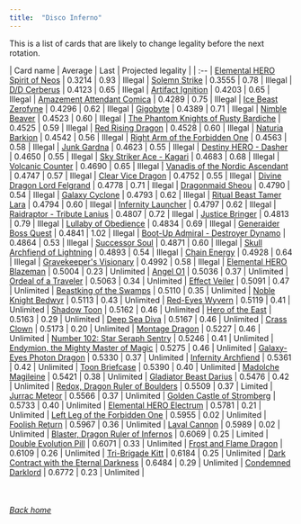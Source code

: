 ```yaml
---
title:  "Disco Inferno"
---
```


This is a list of cards that are likely to change legality before the next rotation.

| Card name | Average | Last | Projected legality |
| :-- |
[Elemental HERO Spirit of Neos](https://db.ygoprodeck.com/card/?search=Elemental%20HERO%20Spirit%20of%20Neos) | 0.3214 | 0.93 | Illegal |
[Solemn Strike](https://db.ygoprodeck.com/card/?search=Solemn%20Strike) | 0.3555 | 0.78 | Illegal |
[D/D Cerberus](https://db.ygoprodeck.com/card/?search=D/D%20Cerberus) | 0.4123 | 0.65 | Illegal |
[Artifact Ignition](https://db.ygoprodeck.com/card/?search=Artifact%20Ignition) | 0.4203 | 0.65 | Illegal |
[Amazement Attendant Comica](https://db.ygoprodeck.com/card/?search=Amazement%20Attendant%20Comica) | 0.4289 | 0.75 | Illegal |
[Ice Beast Zerofyne](https://db.ygoprodeck.com/card/?search=Ice%20Beast%20Zerofyne) | 0.4296 | 0.62 | Illegal |
[Gigobyte](https://db.ygoprodeck.com/card/?search=Gigobyte) | 0.4389 | 0.71 | Illegal |
[Nimble Beaver](https://db.ygoprodeck.com/card/?search=Nimble%20Beaver) | 0.4523 | 0.60 | Illegal |
[The Phantom Knights of Rusty Bardiche](https://db.ygoprodeck.com/card/?search=The%20Phantom%20Knights%20of%20Rusty%20Bardiche) | 0.4525 | 0.59 | Illegal |
[Red Rising Dragon](https://db.ygoprodeck.com/card/?search=Red%20Rising%20Dragon) | 0.4528 | 0.60 | Illegal |
[Naturia Barkion](https://db.ygoprodeck.com/card/?search=Naturia%20Barkion) | 0.4542 | 0.56 | Illegal |
[Right Arm of the Forbidden One](https://db.ygoprodeck.com/card/?search=Right%20Arm%20of%20the%20Forbidden%20One) | 0.4563 | 0.58 | Illegal |
[Junk Gardna](https://db.ygoprodeck.com/card/?search=Junk%20Gardna) | 0.4623 | 0.55 | Illegal |
[Destiny HERO - Dasher](https://db.ygoprodeck.com/card/?search=Destiny%20HERO%20-%20Dasher) | 0.4650 | 0.55 | Illegal |
[Sky Striker Ace - Kagari](https://db.ygoprodeck.com/card/?search=Sky%20Striker%20Ace%20-%20Kagari) | 0.4683 | 0.68 | Illegal |
[Volcanic Counter](https://db.ygoprodeck.com/card/?search=Volcanic%20Counter) | 0.4690 | 0.65 | Illegal |
[Vanadis of the Nordic Ascendant](https://db.ygoprodeck.com/card/?search=Vanadis%20of%20the%20Nordic%20Ascendant) | 0.4747 | 0.57 | Illegal |
[Clear Vice Dragon](https://db.ygoprodeck.com/card/?search=Clear%20Vice%20Dragon) | 0.4752 | 0.55 | Illegal |
[Divine Dragon Lord Felgrand](https://db.ygoprodeck.com/card/?search=Divine%20Dragon%20Lord%20Felgrand) | 0.4778 | 0.71 | Illegal |
[Dragonmaid Sheou](https://db.ygoprodeck.com/card/?search=Dragonmaid%20Sheou) | 0.4790 | 0.54 | Illegal |
[Galaxy Cyclone](https://db.ygoprodeck.com/card/?search=Galaxy%20Cyclone) | 0.4793 | 0.62 | Illegal |
[Ritual Beast Tamer Lara](https://db.ygoprodeck.com/card/?search=Ritual%20Beast%20Tamer%20Lara) | 0.4794 | 0.60 | Illegal |
[Infernity Launcher](https://db.ygoprodeck.com/card/?search=Infernity%20Launcher) | 0.4797 | 0.62 | Illegal |
[Raidraptor - Tribute Lanius](https://db.ygoprodeck.com/card/?search=Raidraptor%20-%20Tribute%20Lanius) | 0.4807 | 0.72 | Illegal |
[Justice Bringer](https://db.ygoprodeck.com/card/?search=Justice%20Bringer) | 0.4813 | 0.79 | Illegal |
[Lullaby of Obedience](https://db.ygoprodeck.com/card/?search=Lullaby%20of%20Obedience) | 0.4834 | 0.69 | Illegal |
[Generaider Boss Quest](https://db.ygoprodeck.com/card/?search=Generaider%20Boss%20Quest) | 0.4841 | 1.02 | Illegal |
[Boot-Up Admiral - Destroyer Dynamo](https://db.ygoprodeck.com/card/?search=Boot-Up%20Admiral%20-%20Destroyer%20Dynamo) | 0.4864 | 0.53 | Illegal |
[Successor Soul](https://db.ygoprodeck.com/card/?search=Successor%20Soul) | 0.4871 | 0.60 | Illegal |
[Skull Archfiend of Lightning](https://db.ygoprodeck.com/card/?search=Skull%20Archfiend%20of%20Lightning) | 0.4893 | 0.54 | Illegal |
[Chain Energy](https://db.ygoprodeck.com/card/?search=Chain%20Energy) | 0.4928 | 0.64 | Illegal |
[Gravekeeper's Visionary](https://db.ygoprodeck.com/card/?search=Gravekeeper's%20Visionary) | 0.4992 | 0.58 | Illegal |
[Elemental HERO Blazeman](https://db.ygoprodeck.com/card/?search=Elemental%20HERO%20Blazeman) | 0.5004 | 0.23 | Unlimited |
[Angel O1](https://db.ygoprodeck.com/card/?search=Angel%20O1) | 0.5036 | 0.37 | Unlimited |
[Ordeal of a Traveler](https://db.ygoprodeck.com/card/?search=Ordeal%20of%20a%20Traveler) | 0.5063 | 0.34 | Unlimited |
[Effect Veiler](https://db.ygoprodeck.com/card/?search=Effect%20Veiler) | 0.5091 | 0.47 | Unlimited |
[Beastking of the Swamps](https://db.ygoprodeck.com/card/?search=Beastking%20of%20the%20Swamps) | 0.5110 | 0.35 | Unlimited |
[Noble Knight Bedwyr](https://db.ygoprodeck.com/card/?search=Noble%20Knight%20Bedwyr) | 0.5113 | 0.43 | Unlimited |
[Red-Eyes Wyvern](https://db.ygoprodeck.com/card/?search=Red-Eyes%20Wyvern) | 0.5119 | 0.41 | Unlimited |
[Shadow Toon](https://db.ygoprodeck.com/card/?search=Shadow%20Toon) | 0.5162 | 0.46 | Unlimited |
[Hero of the East](https://db.ygoprodeck.com/card/?search=Hero%20of%20the%20East) | 0.5163 | 0.29 | Unlimited |
[Deep Sea Diva](https://db.ygoprodeck.com/card/?search=Deep%20Sea%20Diva) | 0.5167 | 0.46 | Unlimited |
[Crass Clown](https://db.ygoprodeck.com/card/?search=Crass%20Clown) | 0.5173 | 0.20 | Unlimited |
[Montage Dragon](https://db.ygoprodeck.com/card/?search=Montage%20Dragon) | 0.5227 | 0.46 | Unlimited |
[Number 102: Star Seraph Sentry](https://db.ygoprodeck.com/card/?search=Number%20102:%20Star%20Seraph%20Sentry) | 0.5246 | 0.41 | Unlimited |
[Endymion, the Mighty Master of Magic](https://db.ygoprodeck.com/card/?search=Endymion,%20the%20Mighty%20Master%20of%20Magic) | 0.5275 | 0.46 | Unlimited |
[Galaxy-Eyes Photon Dragon](https://db.ygoprodeck.com/card/?search=Galaxy-Eyes%20Photon%20Dragon) | 0.5330 | 0.37 | Unlimited |
[Infernity Archfiend](https://db.ygoprodeck.com/card/?search=Infernity%20Archfiend) | 0.5361 | 0.42 | Unlimited |
[Toon Briefcase](https://db.ygoprodeck.com/card/?search=Toon%20Briefcase) | 0.5390 | 0.40 | Unlimited |
[Madolche Magileine](https://db.ygoprodeck.com/card/?search=Madolche%20Magileine) | 0.5421 | 0.38 | Unlimited |
[Gladiator Beast Darius](https://db.ygoprodeck.com/card/?search=Gladiator%20Beast%20Darius) | 0.5476 | 0.42 | Unlimited |
[Redox, Dragon Ruler of Boulders](https://db.ygoprodeck.com/card/?search=Redox,%20Dragon%20Ruler%20of%20Boulders) | 0.5509 | 0.37 | Limited |
[Jurrac Meteor](https://db.ygoprodeck.com/card/?search=Jurrac%20Meteor) | 0.5566 | 0.37 | Unlimited |
[Golden Castle of Stromberg](https://db.ygoprodeck.com/card/?search=Golden%20Castle%20of%20Stromberg) | 0.5733 | 0.40 | Unlimited |
[Elemental HERO Electrum](https://db.ygoprodeck.com/card/?search=Elemental%20HERO%20Electrum) | 0.5781 | 0.21 | Unlimited |
[Left Leg of the Forbidden One](https://db.ygoprodeck.com/card/?search=Left%20Leg%20of%20the%20Forbidden%20One) | 0.5955 | 0.02 | Unlimited |
[Foolish Return](https://db.ygoprodeck.com/card/?search=Foolish%20Return) | 0.5967 | 0.36 | Unlimited |
[Laval Cannon](https://db.ygoprodeck.com/card/?search=Laval%20Cannon) | 0.5989 | 0.02 | Unlimited |
[Blaster, Dragon Ruler of Infernos](https://db.ygoprodeck.com/card/?search=Blaster,%20Dragon%20Ruler%20of%20Infernos) | 0.6069 | 0.25 | Limited |
[Double Evolution Pill](https://db.ygoprodeck.com/card/?search=Double%20Evolution%20Pill) | 0.6071 | 0.33 | Unlimited |
[Frost and Flame Dragon](https://db.ygoprodeck.com/card/?search=Frost%20and%20Flame%20Dragon) | 0.6109 | 0.26 | Unlimited |
[Tri-Brigade Kitt](https://db.ygoprodeck.com/card/?search=Tri-Brigade%20Kitt) | 0.6184 | 0.25 | Unlimited |
[Dark Contract with the Eternal Darkness](https://db.ygoprodeck.com/card/?search=Dark%20Contract%20with%20the%20Eternal%20Darkness) | 0.6484 | 0.29 | Unlimited |
[Condemned Darklord](https://db.ygoprodeck.com/card/?search=Condemned%20Darklord) | 0.6772 | 0.23 | Unlimited |

<br>

###### [Back home](index)